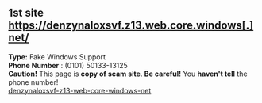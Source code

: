## 1st site https://denzynaloxsvf.z13.web.core.windows[.]net/  
**Type:** Fake Windows Support  
**Phone Number** : (0101) 50133-13125  
**Caution!** This page is **copy of scam site**. **Be careful!** You **haven't tell** the phone number!  
[denzynaloxsvf-z13-web-core-windows-net](/denzynaloxsvf-z13-web-core-windows-net/)  
